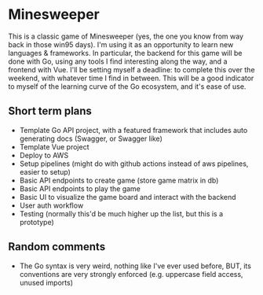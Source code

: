 # Minesweeper

This is a classic game of Minesweeper (yes, the one you know from way back in those win95 days). I'm using it as an opportunity to learn new languages & frameworks. In particular, the backend for this game will be done with Go, using any tools I find interesting along the way, and a frontend with Vue.
I'll be setting myself a deadline: to complete this over the weekend, with whatever time I find in between. This will be a good indicator to myself of the learning curve of the Go ecosystem, and it's ease of use.

## Short term plans

- Template Go API project, with a featured framework that includes auto generating docs (Swagger, or Swagger like)
- Template Vue project
- Deploy to AWS
- Setup pipelines (might do with github actions instead of aws pipelines, easier to setup)
- Basic API endpoints to create game (store game matrix in db)
- Basic API endpoints to play the game
- Basic UI to visualize the game board and interact with the backend
- User auth workflow
- Testing (normally this'd be much higher up the list, but this is a prototype)

## Random comments

- The Go syntax is very weird, nothing like I've ever used before, BUT, its conventions are very strongly enforced (e.g. uppercase field access, unused imports)